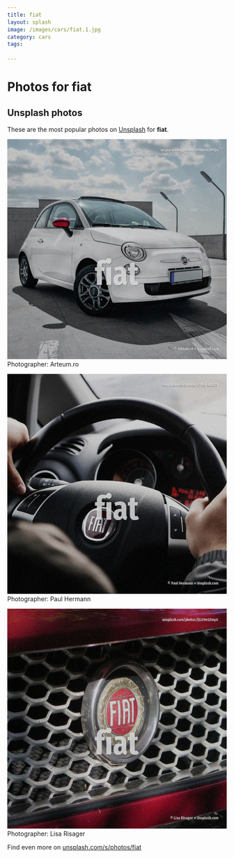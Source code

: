 ```yaml
---
title: fiat
layout: splash
image: /images/cars/fiat.1.jpg
category: cars
tags:

---
```

# Photos for fiat
 
## Unsplash photos
These are the most popular photos on [Unsplash](https://unsplash.com) for **fiat**.
 
![fiat](/images/cars/fiat.1.jpg)
Photographer:  Arteum.ro
 
![fiat](/images/cars/fiat.2.jpg)
Photographer:  Paul Hermann
 
![fiat](/images/cars/fiat.3.jpg)
Photographer:  Lisa Risager
 
Find even more on [unsplash.com/s/photos/fiat](https://unsplash.com/s/photos/fiat)
 
